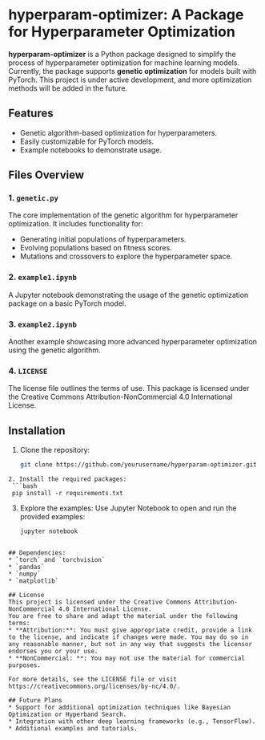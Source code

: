 # hyperparam-optimizer: A Package for Hyperparameter Optimization

**hyperparam-optimizer** is a Python package designed to simplify the process of hyperparameter optimization for machine learning models. Currently, the package supports **genetic optimization** for models built with PyTorch. This project is under active development, and more optimization methods will be added in the future.

## Features

- Genetic algorithm-based optimization for hyperparameters.
- Easily customizable for PyTorch models.
- Example notebooks to demonstrate usage.

## Files Overview

### 1. `genetic.py`
The core implementation of the genetic algorithm for hyperparameter optimization. It includes functionality for:
- Generating initial populations of hyperparameters.
- Evolving populations based on fitness scores.
- Mutations and crossovers to explore the hyperparameter space.

### 2. `example1.ipynb`
A Jupyter notebook demonstrating the usage of the genetic optimization package on a basic PyTorch model.

### 3. `example2.ipynb`
Another example showcasing more advanced hyperparameter optimization using the genetic algorithm.

### 4. `LICENSE`
The license file outlines the terms of use. This package is licensed under the Creative Commons Attribution-NonCommercial 4.0 International License.

## Installation

1. Clone the repository:
   ```bash
   git clone https://github.com/yourusername/hyperparam-optimizer.git
  ```
2. Install the required packages:
   ```bash
   pip install -r requirements.txt
  ```
3. Explore the examples: Use Jupyter Notebook to open and run the provided examples:
   ```bash
   jupyter notebook
  ```

## Dependencies:
* `torch` and `torchvision`
* `pandas`
* `numpy`
* `matplotlib`

## License
This project is licensed under the Creative Commons Attribution-NonCommercial 4.0 International License.
You are free to share and adapt the material under the following terms:
* **Attribution:**: You must give appropriate credit, provide a link to the license, and indicate if changes were made. You may do so in any reasonable manner, but not in any way that suggests the licensor endorses you or your use.
* **NonCommercial: **: You may not use the material for commercial purposes.

For more details, see the LICENSE file or visit https://creativecommons.org/licenses/by-nc/4.0/.

## Future Plans
* Support for additional optimization techniques like Bayesian Optimization or Hyperband Search.
* Integration with other deep learning frameworks (e.g., TensorFlow).
* Additional examples and tutorials.
